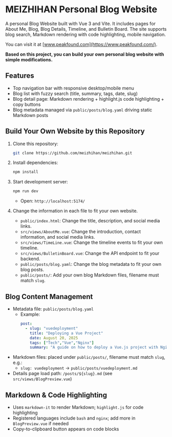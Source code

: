 # MEIZHIHAN Personal Blog Website

A personal Blog Website built with Vue 3 and Vite. It includes pages for About Me, Blog, Blog Details, Timeline, and Bulletin Board. The site supports blog search, Markdown rendering with code highlighting, mobile navigation.

You can visit it at [www.peakfound.com](https://www.peakfound.com/).

**Based on this project, you can build your own personal blog website with simple modifications.**

## Features
- Top navigation bar with responsive desktop/mobile menu
- Blog list with fuzzy search (title, summary, tags, date, slug)
- Blog detail page: Markdown rendering + highlight.js code highlighting + copy buttons
- Blog metadata managed via `public/posts/blog.yaml` driving static Markdown posts

## Build Your Own Website by this Repository
1. Clone this repository:
   ```bash
   git clone https://github.com/meizhihan/meizhihan.git
   ```
2. Install dependencies:
   ```bash
   npm install
   ```
3. Start development server:
   ```bash
   npm run dev
   ```
   - Open: `http://localhost:5174/`

4. Change the information in each file to fit your own website.
    - `public/index.html`: Change the title, description, and social media links.
    - `src/views/AboutMe.vue`: Change the introduction, contact information, and social media links.
    - `src/views/TimeLine.vue`: Change the timeline events to fit your own timeline.
    - `src/views/BulletinBoard.vue`: Change the API endpoint to fit your backend.
    - `public/posts/blog.yaml`: Change the blog metadata to fit your own blog posts.
    - `public/posts/`: Add your own blog Markdown files, filename must match `slug`.

## Blog Content Management
- Metadata file: `public/posts/blog.yaml`
  - Example:
    ```yaml
    post:
      - slug: "vuedeployment"
        title: "Deploying a Vue Project"
        date: August 20, 2025
        tags: ["Tech","Vue","Nginx"]
        summary: "A guide on how to deploy a Vue.js project with Nginx."
    ```
- Markdown files: placed under `public/posts/`, filename must match `slug`, e.g.:
  - `slug: vuedeployment` → `public/posts/vuedeployment.md`
- Details page load path: `/posts/${slug}.md` (see `src/views/BlogPreview.vue`)

## Markdown & Code Highlighting
- Uses `markdown-it` to render Markdown; `highlight.js` for code highlighting
- Registered languages include `bash` and `nginx`; add more in `BlogPreview.vue` if needed
- Copy-to-clipboard button appears on code blocks